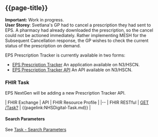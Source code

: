 ## {{page-title}}

  <div markdown="span" class="alert alert-warning" role="alert"><i class="fa fa-warning"></i><b> Important:</b> Work in progress.</div>

<div class="nhsd-a-box nhsd-a-box--bg-light-blue nhsd-!t-margin-bottom-6 nhsd-t-body">
    <strong>User Storey</strong>: 
  Svetlana's GP had to cancel a prescription they had sent to EPS. A pharmacy had already downloaded the prescription, so the cancel could not be actioned immediately.  Rather implementing MESH for the Subsequent Cancellation response, the GP wishes to check the current status of the prescription on demand.
</div>

EPS Prescription Tracker is currently available in two forms: 

- [EPS Prescription Tracker](https://digital.nhs.uk/services/electronic-prescription-service/about-the-eps-prescription-tracker) An application available on N3/HSCN.
- [EPS Prescription Tracker API](https://digital.nhs.uk/services/electronic-prescription-service/guidance-for-developers/guidance-for-developers-ideas-for-using-the-prescription-tracker-api) An API available on N3/HSCN.

### FHIR Task

EPS NextGen will be adding a new Prescription Tracker API.

| FHIR Exchange | API | FHIR Resource Profile | 
|--
| FHIR RESTful  | <a href="https://digital.nhs.uk/developer/api-catalogue/electronic-prescription-service-fhir#api-Tracker">GET /Task?</a> | {{pagelink:NHSDigital-Task.md}} | 

#### Search Parameters

See [Task - Search Parameters](https://simplifier.net/guide/DigitalMedicines/NHSDigital-Task#search)